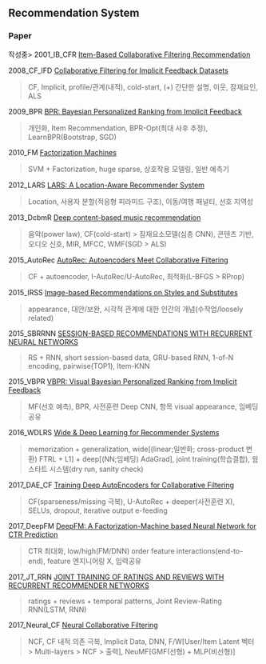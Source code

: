 ## Recommendation System
### Paper

작성중> 2001_IB_CFR [Item-Based Collaborative Filtering Recommendation](https://github.com/okso6441-ksh/RecommendationSystem/tree/main/paper/2001_IB_CFR/README.md)
>   

2008_CF_IFD [Collaborative Filtering for Implicit Feedback Datasets](https://github.com/okso6441-ksh/RecommendationSystem/tree/main/paper/2008_CF_IFD/README.md)
> CF, Implicit, profile/관계(내적), cold-start, (+) 간단한 설명, 이웃, 잠재요인, ALS  

2009_BPR [BPR: Bayesian Personalized Ranking from Implicit Feedback](https://github.com/okso6441-ksh/RecommendationSystem/tree/main/paper/2009_BPR/README.md)
> 개인화, Item Recommendation, BPR-Opt(최대 사후 추정), LearnBPR(Bootstrap, SGD)
  
2010_FM [Factorization Machines](https://github.com/okso6441-ksh/RecommendationSystem/tree/main/paper/2010_FM/README.md)
> SVM + Factorization, huge sparse, 상호작용 모델링, 일반 예측기  
  
2012_LARS [LARS: A Location-Aware Recommender System](https://github.com/okso6441-ksh/RecommendationSystem/tree/main/paper/2012_LARS/README.md)
> Location, 사용자 분할(적응형 피라미드 구조), 이동/여행 패널티, 선호 지역성  
  
2013_DcbmR [Deep content-based music recommendation](https://github.com/okso6441-ksh/RecommendationSystem/tree/main/paper/2013_DcbmR/README.md)
> 음악(power law), CF(cold-start) > 잠재요소모델(심층 CNN), 콘텐츠 기반, 오디오 신호, MIR, MFCC, WMF(SGD > ALS)  
  
2015_AutoRec [AutoRec: Autoencoders Meet Collaborative Filtering](https://github.com/okso6441-ksh/RecommendationSystem/tree/main/paper/2015_AutoRec/README.md)
> CF + autoencoder, I-AutoRec/U-AutoRec, 최적화(L-BFGS > RProp)  
  
2015_IRSS [Image-based Recommendations on Styles and Substitutes](https://github.com/okso6441-ksh/RecommendationSystem/tree/main/paper/2015_IRSS/README.md)
> appearance, 대안/보완, 시각적 관계에 대한 인간의 개념(수작업/loosely related)  
  
2015_SBRRNN [SESSION-BASED RECOMMENDATIONS WITH RECURRENT NEURAL NETWORKS](https://github.com/okso6441-ksh/RecommendationSystem/tree/main/paper/2015_SBRRNN/README.md)
> RS + RNN, short session-based data, GRU-based RNN, 1-of-N encoding, pairwise(TOP1), Item-KNN  
  
2015_VBPR [VBPR: Visual Bayesian Personalized Ranking from Implicit Feedback](https://github.com/okso6441-ksh/RecommendationSystem/tree/main/paper/2015_VBPR/README.md)
> MF(선호 예측), BPR, 사전훈련 Deep CNN, 항목 visual appearance, 임베딩 공유  
  
2016_WDLRS [Wide & Deep Learning for Recommender Systems](https://github.com/okso6441-ksh/RecommendationSystem/tree/main/paper/2016_WDLRS/README.md)
> memorization + generalization, wide[(linear;일반화; cross-product 변환) FTRL + L1] + deep[(NN;임베딩) AdaGrad], joint training(학습결합), 웜 스타트 시스템(dry run, sanity check)  
  
2017_DAE_CF [Training Deep AutoEncoders for Collaborative Filtering](https://github.com/okso6441-ksh/RecommendationSystem/tree/main/paper/2017_DAE_CF/README.md)
> CF(sparseness/missing 극복), U-AutoRec + deeper(사전훈련 X), SELUs, dropout, iterative output e-feeding  
  
2017_DeepFM [DeepFM: A Factorization-Machine based Neural Network for CTR Prediction](https://github.com/okso6441-ksh/RecommendationSystem/tree/main/paper/2017_DeepFM/README.md)
> CTR 최대화, low/high(FM/DNN) order feature interactions(end-to-end), feature 엔지니어링 X, 입력공유  
  
2017_JT_RRN [JOINT TRAINING OF RATINGS AND REVIEWS WITH RECURRENT RECOMMENDER NETWORKS](https://github.com/okso6441-ksh/RecommendationSystem/tree/main/paper/2017_JT_RRN/README.md)
> ratings + reviews + temporal patterns, Joint Review-Rating RNN(LSTM, RNN)  
  
2017_Neural_CF [Neural Collaborative Filtering](https://github.com/okso6441-ksh/RecommendationSystem/tree/main/paper/2017_Neural_CF/README.md)
> NCF, CF 내적 의존 극복, Implicit Data, DNN, F/W[User/Item Latent 벡터 > Multi-layers > NCF > 출력], NeuMF[GMF(선형) + MLP(비선형)]  
  